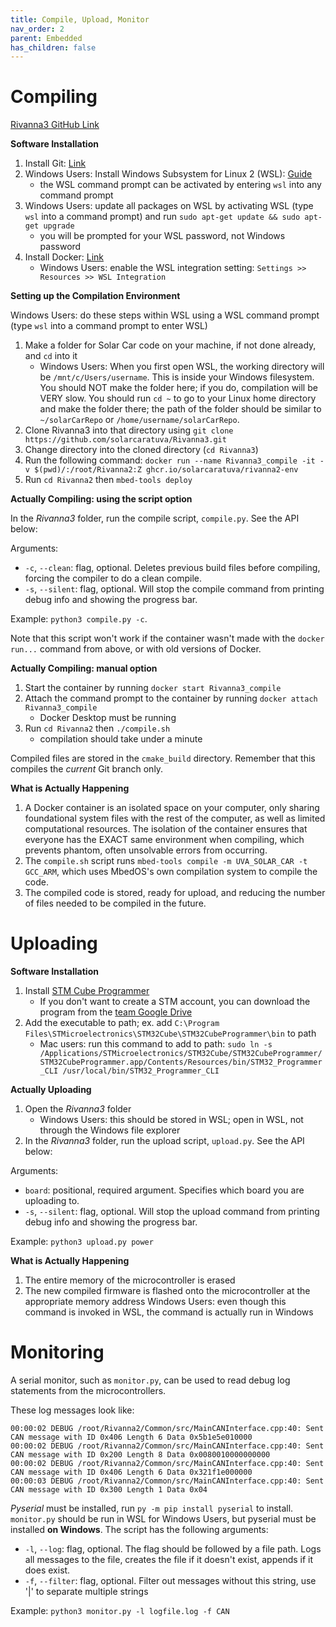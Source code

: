 ```yaml
---
title: Compile, Upload, Monitor
nav_order: 2
parent: Embedded
has_children: false
---
```


# Compiling

[Rivanna3 GitHub Link](https://github.com/solarcaratuva/Rivanna3)

**Software Installation**

1. Install Git: [Link](https://git-scm.com/download/win)
2. Windows Users: Install Windows Subsystem for Linux 2 (WSL): [Guide](https://learn.microsoft.com/en-us/windows/wsl/install)
    - the WSL command prompt can be activated by entering `wsl` into any command prompt
3. Windows Users: update all packages on WSL by activating WSL (type `wsl` into a command prompt) and run `sudo apt-get update && sudo apt-get upgrade`
    - you will be prompted for your WSL password, not Windows password
4. Install Docker: [Link](https://docs.docker.com/desktop/)
    - Windows Users: enable the WSL integration setting: `Settings >> Resources >> WSL Integration`

**Setting up the Compilation Environment**

Windows Users: do these steps within WSL using a WSL command prompt (type `wsl` into a command prompt to enter WSL)
1. Make a folder for Solar Car code on your machine, if not done already, and `cd` into it
    - Windows Users: When you first open WSL, the working directory will be `/mnt/c/Users/username`. This is inside your Windows filesystem. You should NOT make the folder here; if you do, compilation will be VERY slow. You should run `cd ~` to go to your Linux home directory and make the folder there; the path of the folder should be similar to `~/solarCarRepo` or `/home/username/solarCarRepo`. 
2. Clone Rivanna3 into that directory using `git clone https://github.com/solarcaratuva/Rivanna3.git`
3. Change directory into the cloned directory (`cd Rivanna3`)
4. Run the following command: `docker run --name Rivanna3_compile -it -v $(pwd)/:/root/Rivanna2:Z ghcr.io/solarcaratuva/rivanna2-env`
5. Run `cd Rivanna2` then `mbed-tools deploy`

**Actually Compiling: using the script option**

In the *Rivanna3* folder, run the compile script, `compile.py`. See the API below:

Arguments: 
- `-c`, `--clean`: flag, optional. Deletes previous build files before compiling, forcing the compiler to do a clean compile.
- `-s`, `--silent`: flag, optional. Will stop the compile command from printing debug info and showing the progress bar.

Example: `python3 compile.py -c`.

Note that this script won't work if the container wasn't made with the `docker run...` command from above, or with old versions of Docker. 

**Actually Compiling: manual option**

1. Start the container by running `docker start Rivanna3_compile`
1. Attach the command prompt to the container by running `docker attach Rivanna3_compile`
    - Docker Desktop must be running
2. Run `cd Rivanna2` then `./compile.sh`
    - compilation should take under a minute

Compiled files are stored in the `cmake_build` directory. Remember that this compiles the *current* Git branch only. 

**What is Actually Happening**

1. A Docker container is an isolated space on your computer, only sharing foundational system files with the rest of the computer, as well as limited computational resources. The isolation of the container ensures that everyone has the EXACT same environment when compiling, which prevents phantom, often unsolvable errors from occurring.
2. The `compile.sh` script runs `mbed-tools compile -m UVA_SOLAR_CAR -t GCC_ARM`, which uses MbedOS's own compilation system to compile the code.
3. The compiled code is stored, ready for upload, and reducing the number of files needed to be compiled in the future.

# Uploading

**Software Installation**

1. Install [STM Cube Programmer](https://www.st.com/en/development-tools/stm32cubeprog.html)
    - If you don't want to create a STM account, you can download the program from the [team Google Drive](https://drive.google.com/drive/folders/1pRb6ZuMSBsHBbBfg1jJZOFcEL9YN4Twi?usp=sharing)
2. Add the executable to path; ex. add `C:\Program Files\STMicroelectronics\STM32Cube\STM32CubeProgrammer\bin` to path
    - Mac users: run this command to add to path: `sudo ln -s /Applications/STMicroelectronics/STM32Cube/STM32CubeProgrammer/STM32CubeProgrammer.app/Contents/Resources/bin/STM32_Programmer_CLI /usr/local/bin/STM32_Programmer_CLI`

**Actually Uploading**

1. Open the *Rivanna3* folder
    - Windows Users: this should be stored in WSL; open in WSL, not through the Windows file explorer
2. In the *Rivanna3* folder, run the upload script, `upload.py`. See the API below:

Arguments:
- `board`: positional, required argument. Specifies which board you are uploading to.
- `-s`, `--silent`: flag, optional. Will stop the upload command from printing debug info and showing the progress bar.

Example: `python3 upload.py power`

**What is Actually Happening**

1. The entire memory of the microcontroller is erased
2. The new compiled firmware is flashed onto the microcontroller at the appropriate memory address
Windows Users: even though this command is invoked in WSL, the command is actually run in Windows

# Monitoring

A serial monitor, such as `monitor.py`, can be used to read debug log statements from the microcontrollers. 

These log messages look like:
```log
00:00:02 DEBUG /root/Rivanna2/Common/src/MainCANInterface.cpp:40: Sent CAN message with ID 0x406 Length 6 Data 0x5b1e5e010000
00:00:02 DEBUG /root/Rivanna2/Common/src/MainCANInterface.cpp:40: Sent CAN message with ID 0x200 Length 8 Data 0x0080010000000000
00:00:02 DEBUG /root/Rivanna2/Common/src/MainCANInterface.cpp:40: Sent CAN message with ID 0x406 Length 6 Data 0x321f1e000000
00:00:03 DEBUG /root/Rivanna2/Common/src/MainCANInterface.cpp:40: Sent CAN message with ID 0x300 Length 1 Data 0x04
```

*Pyserial* must be installed, run `py -m pip install pyserial` to install. `monitor.py` should be run in WSL for Windows Users, but pyserial must be installed **on Windows**. 
The script has the following arguments:
- `-l`, `--log`: flag, optional. The flag should be followed by a file path. Logs all messages to the file, creates the file if it doesn't exist, appends if it does exist.
- `-f`, `--filter`: flag, optional. Filter out messages without this string, use '\|' to separate multiple strings

Example: `python3 monitor.py -l logfile.log -f CAN`